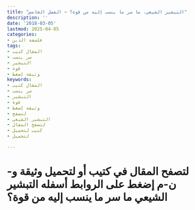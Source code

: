 ```yaml
---
title: "التبشير الشيعي، ما سر ما ينسب إليه من قوة؟ – الفصل الخامس"
description: ''
date: '2018-03-05'
lastmod: 2025-04-05
categories:
- فلسفة الدين
tags:
- المقال كتيب
- سر ينسب
- التبشير
- قوة
- وثيقة إضغط
keywords:
- المقال كتيب
- سر ينسب
- التبشير
- قوة
- وثيقة إضغط
- لتصفح
- التبشير الشيعي
- لتصفح المقال
- كتيب لتحميل
- لتحميل

---
```

# **لتصفح المقال في كتيب أو لتحميل وثيقة و-ن-م إضغط على الروابط أسفله** **التبشير الشيعي ما سر ما ينسب إليه من قوة؟**

###
